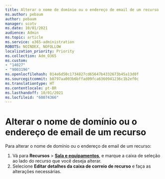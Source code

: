 ```yaml
---
title: Alterar o nome de domínio ou o endereço de email de um recurso
ms.author: pebaum
author: pebaum
manager: scotv
ms.date: 10/01/2021
audience: Admin
ms.topic: article
ms.service: o365-administration
ROBOTS: NOINDEX, NOFOLLOW
localization_priority: Priority
ms.collection: Adm_O365
ms.custom:
- "14027"
- "9003196"
ms.openlocfilehash: 014e6d50c1734827cd65647b4332673b45a13d0f
ms.sourcegitcommit: b0797aa003b6bffad09fca6360941236c1b2ef0c
ms.translationtype: HT
ms.contentlocale: pt-BR
ms.lasthandoff: 10/01/2021
ms.locfileid: "60074366"
---
```

# <a name="change-the-domain-name-or-email-address-of-a-resource"></a>Alterar o nome de domínio ou o endereço de email de um recurso

Para alterar o nome de domínio ou o endereço de email de um recurso:

1. Vá para **Recursos** > [**Sala e equipamentos**](https://admin.microsoft.com/#/ResourceMailbox), e marque a caixa de seleção ao lado do recurso que você deseja alterar.
1. Selecione **Editar detalhes da caixa de correio de recurso** e faça as alterações necessárias.
